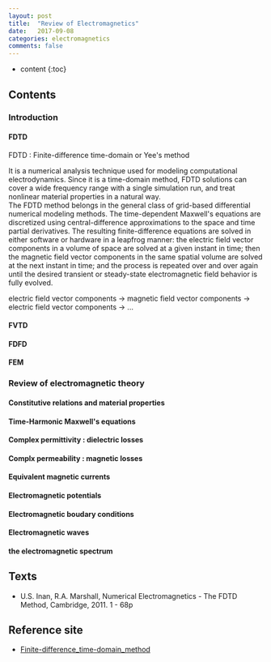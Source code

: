 ```yaml
---
layout: post
title:  "Review of Electromagnetics"
date:   2017-09-08
categories: electromagnetics
comments: false
---
```


* content
{:toc}

## Contents

### Introduction
#### FDTD
  FDTD : Finite-difference time-domain or Yee's method   
  
  It is a numerical analysis technique used for modeling computational electrodynamics. Since it is a time-domain method, FDTD solutions can cover a wide frequency range with a single simulation run, and treat nonlinear material properties in a natural way.   
  The FDTD method belongs in the general class of grid-based differential numerical modeling methods. The time-dependent Maxwell's equations are discretized using central-difference approximations to the space and time partial derivatives. The resulting finite-difference equations are solved in either software or hardware in a leapfrog manner: the electric field vector components in a volume of space are solved at a given instant in time; then the magnetic field vector components in the same spatial volume are solved at the next instant in time; and the process is repeated over and over again until the desired transient or steady-state electromagnetic field behavior is fully evolved.   

  electric field vector components ->  magnetic field vector components -> electric field vector components -> ...   


#### FVTD


#### FDFD


#### FEM



### Review of electromagnetic theory
#### Constitutive relations and material properties

#### Time-Harmonic Maxwell's equations

#### Complex permittivity : dielectric losses

#### Complx permeability : magnetic losses

#### Equivalent magnetic currents

#### Electromagnetic potentials

#### Electromagnetic boudary conditions

#### Electromagnetic waves

#### the electromagnetic spectrum


## Texts
* U.S. Inan, R.A. Marshall, Numerical Electromagnetics - The FDTD Method, Cambridge, 2011. 1 - 68p

## Reference site
* [Finite-difference_time-domain_method](https://en.wikipedia.org/wiki/Finite-difference_time-domain_method)
